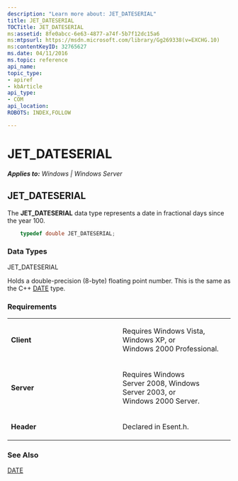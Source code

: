 ```yaml
---
description: "Learn more about: JET_DATESERIAL"
title: JET_DATESERIAL
TOCTitle: JET_DATESERIAL
ms:assetid: 8fe0abcc-6e63-4877-a74f-5b7f12dc15a6
ms:mtpsurl: https://msdn.microsoft.com/library/Gg269338(v=EXCHG.10)
ms:contentKeyID: 32765627
ms.date: 04/11/2016
ms.topic: reference
api_name: 
topic_type: 
- apiref
- kbArticle
api_type: 
- COM
api_location: 
ROBOTS: INDEX,FOLLOW

---
```


# JET_DATESERIAL


_**Applies to:** Windows | Windows Server_

## JET_DATESERIAL

The **JET_DATESERIAL** data type represents a date in fractional days since the year 100.

```cpp
    typedef double JET_DATESERIAL;
```

### Data Types

JET_DATESERIAL

Holds a double-precision (8-byte) floating point number. This is the same as the C++ [DATE](https://msdn.microsoft.com/library/82ab7w69(VS.71).aspx) type.

### Requirements

<table>
<colgroup>
<col style="width: 50%" />
<col style="width: 50%" />
</colgroup>
<tbody>
<tr class="odd">
<td><p><strong>Client</strong></p></td>
<td><p>Requires Windows Vista, Windows XP, or Windows 2000 Professional.</p></td>
</tr>
<tr class="even">
<td><p><strong>Server</strong></p></td>
<td><p>Requires Windows Server 2008, Windows Server 2003, or Windows 2000 Server.</p></td>
</tr>
<tr class="odd">
<td><p><strong>Header</strong></p></td>
<td><p>Declared in Esent.h.</p></td>
</tr>
</tbody>
</table>


### See Also

[DATE](https://msdn.microsoft.com/library/82ab7w69(VS.71).aspx)

